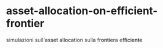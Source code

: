 # asset-allocation-on-efficient-frontier
simulazioni sull'asset allocation sulla frontiera efficiente
